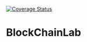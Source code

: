 [![Coverage Status](https://coveralls.io/repos/github/max003003003/blockchainlab/badge.svg?branch=master)](https://coveralls.io/github/max003003003/blockchainlab?branch=master)
# BlockChainLab 
